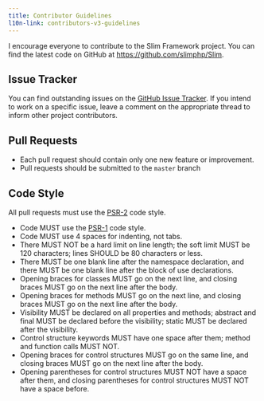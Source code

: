 ```yaml
---
title: Contributor Guidelines
l10n-link: contributors-v3-guidelines
---
```


I encourage everyone to contribute to the Slim Framework project. You can find the latest code on GitHub at <https://github.com/slimphp/Slim>.

## Issue Tracker

You can find outstanding issues on the [GitHub Issue Tracker](https://github.com/slimphp/Slim/issues). If you intend to work on a specific issue, leave a comment on the appropriate thread to inform other project contributors.

## Pull Requests

* Each pull request should contain only one new feature or improvement.
* Pull requests should be submitted to the `master` branch

## Code Style

All pull requests must use the [PSR-2](http://www.php-fig.org/psr/psr-2/) code style.

* Code MUST use the [PSR-1](http://www.php-fig.org/psr/psr-1/) code style.
* Code MUST use 4 spaces for indenting, not tabs.
* There MUST NOT be a hard limit on line length; the soft limit MUST be 120 characters; lines SHOULD be 80 characters or less.
* There MUST be one blank line after the namespace declaration, and there MUST be one blank line after the block of use declarations.
* Opening braces for classes MUST go on the next line, and closing braces MUST go on the next line after the body.
* Opening braces for methods MUST go on the next line, and closing braces MUST go on the next line after the body.
* Visibility MUST be declared on all properties and methods; abstract and final MUST be declared before the visibility; static MUST be declared after the visibility.
* Control structure keywords MUST have one space after them; method and function calls MUST NOT.
* Opening braces for control structures MUST go on the same line, and closing braces MUST go on the next line after the body.
* Opening parentheses for control structures MUST NOT have a space after them, and closing parentheses for control structures MUST NOT have a space before.
